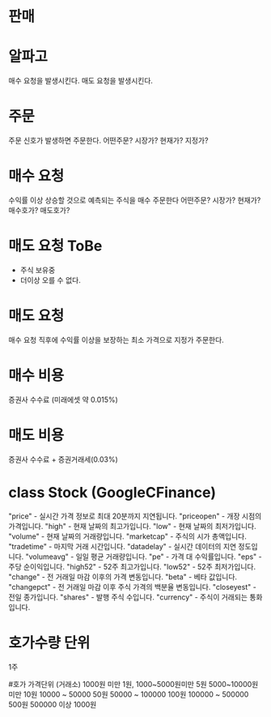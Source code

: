 # 판매

# 알파고
매수 요청을 발생시킨다.
매도 요청을 발생시킨다.

# 주문
주문 신호가 발생하면 주문한다.
    어떤주문? 시장가? 현재가? 지정가?

# 매수 요청
수익률 이상 상승할 것으로 예측되는 주식을 매수 주문한다
    어떤주문? 시장가? 현재가? 매수호가? 매도호가?

# 매도 요청 ToBe
* 주식 보유중
* 더이상 오를 수 없다.

# 매도 요청
매수 요청 직후에 수익률 이상을 보장하는 최소 가격으로 지정가 주문한다.


# 매수 비용
증권사 수수료 (미래에셋 약 0.015%)

# 매도 비용
증권사 수수료 + 증권거래세(0.03%)




# class Stock (GoogleCFinance)
"price" - 실시간 가격 정보로 최대 20분까지 지연됩니다.
"priceopen" - 개장 시점의 가격입니다.
"high" - 현재 날짜의 최고가입니다.
"low" - 현재 날짜의 최저가입니다.
"volume" - 현재 날짜의 거래량입니다.
"marketcap" - 주식의 시가 총액입니다.
"tradetime" - 마지막 거래 시간입니다.
"datadelay" - 실시간 데이터의 지연 정도입니다.
"volumeavg" - 일일 평균 거래량입니다.
"pe" - 가격 대 수익률입니다.
"eps" - 주당 순이익입니다.
"high52" - 52주 최고가입니다.
"low52" - 52주 최저가입니다.
"change" - 전 거래일 마감 이후의 가격 변동입니다.
"beta" - 베타 값입니다.
"changepct" - 전 거래일 마감 이후 주식 가격의 백분율 변동입니다.
"closeyest" - 전일 종가입니다.
"shares" - 발행 주식 수입니다.
"currency" - 주식이 거래되는 통화입니다.


# 호가수량 단위
1주

#호가 가격단위 (거래소)
1000원 미만 1원,
1000~5000원미만 5원
5000~10000원미만 10원
10000 ~ 50000 50원
50000 ~ 100000 100원
100000 ~ 500000 500원
500000 이상 1000원

